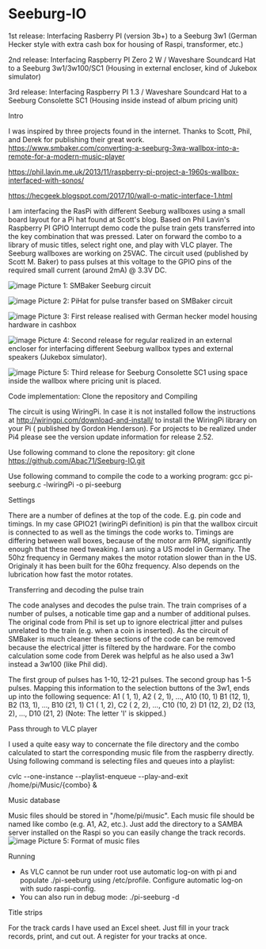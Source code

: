 # Seeburg-IO
1st release: Interfacing Rasberry PI (version 3b+) to a Seeburg 3w1 (German Hecker style with extra cash box for housing of Raspi, transformer, etc.)

2nd release: Interfacing Raspberry PI Zero 2 W / Waveshare Soundcard Hat to a Seeburg 3w1/3w100/SC1 (Housing in external encloser, kind of Jukebox simulator)

3rd release: Interfacing Raspberry PI 1.3 / Waveshare Soundcard Hat to a Seeburg Consolette SC1 (Housing inside instead of album pricing unit)


Intro

I was inspired by three projects found in the internet. Thanks to Scott, Phil, and Derek for publishing their great work.
https://www.smbaker.com/converting-a-seeburg-3wa-wallbox-into-a-remote-for-a-modern-music-player

https://phil.lavin.me.uk/2013/11/raspberry-pi-project-a-1960s-wallbox-interfaced-with-sonos/

https://hecgeek.blogspot.com/2017/10/wall-o-matic-interface-1.html

I am interfacing the RasPi with different Seeburg wallboxes using a small board layout for a Pi hat found at Scott's blog. Based on Phil Lavin's Raspberry PI GPIO Interrupt demo code the pulse train gets transferred into the key combination that was pressed. Later on forward the combo to a library of music titles, select right one, and play with VLC player.
The Seeburg wallboxes are working on 25VAC. The circuit used (published by Scott M. Baker) to pass pulses at this voltage to the GPIO pins of the required small current (around 2mA) @ 3.3V DC.

![image](https://user-images.githubusercontent.com/85778633/121767230-50048980-cb57-11eb-9314-8462704bcdc8.png)
Picture 1: SMBaker Seeburg circuit

![image](https://user-images.githubusercontent.com/85778633/133966388-b3921bbc-9de0-4360-9e74-1f9b1a4c414d.png)
Picture 2: PiHat for pulse transfer based on SMBaker circuit

![image](https://user-images.githubusercontent.com/85778633/134880764-8301e8b3-980d-4eb3-806d-dec3f7e8aa02.png)
Picture 3: First release realised with German hecker model housing hardware in cashbox

![image](https://user-images.githubusercontent.com/85778633/167696003-96375f7f-cf34-48cc-ba73-6013a8ca466f.png)
Picture 4: Second release for regular realized in an external encloser for interfacing different Seeburg wallbox types and external speakers (Jukebox simulator).

![image](https://user-images.githubusercontent.com/85778633/167694972-67a7183d-8b2f-4940-9409-1278d4f649fe.png)
Picture 5: Third release for Seeburg Consolette SC1 using space inside the wallbox where pricing unit is placed.

Code implementation: Clone the repository and Compiling

The circuit is using WiringPi. In case it is not installed follow the instructions at http://wiringpi.com/download-and-install/ to install the WiringPi library on your Pi ( published by Gordon Henderson). For projects to be realized under Pi4 please see the version update information for release 2.52.

Use following command to clone the repository: git clone https://github.com/Abac71/Seeburg-IO.git

Use following command to compile the code to a working program: gcc pi-seeburg.c -lwiringPi -o pi-seeburg


Settings

There are a number of defines at the top of the code. E.g. pin code and timings.
In my case GPIO21 (wiringPi definition) is pin that the wallbox circuit is connected to as well as the timings the code works to. Timings are differing between wall boxes, because of the motor arm RPM, significantly enough that these need tweaking. I am using a US model in Germany. The 50hz frequency in Germany makes the motor rotation slower than in the US. Originaly it has been built for the 60hz frequency. Also depends on the lubrication how fast the motor rotates.


Transferring and decoding the pulse train

The code analyses and decodes the pulse train. The train comprises of a number of pulses, a noticable time gap and a number of additional pulses. The original code from Phil is set up to ignore electrical jitter and pulses unrelated to the train (e.g. when a coin is inserted). As the circuit of SMBaker is much cleaner these sections of the code can be removed because the electrical jitter is filtered by the hardware. For the combo calculation some code from Derek was helpful as he also used a 3w1 instead a 3w100 (like Phil did).

The first group of pulses has 1-10, 12-21 pulses. The second group has 1-5 pulses. Mapping this information to the selection buttons of the 3w1, ends up into the following sequence:
    A1 ( 1, 1), A2 ( 2, 1), ..., A10 (10, 1)
    B1 (12, 1), B2 (13, 1), ..., B10 (21, 1)
    C1 ( 1, 2), C2 ( 2, 2), ..., C10 (10, 2)
    D1 (12, 2), D2 (13, 2), ..., D10 (21, 2)
    (Note: The letter 'I' is skipped.)


Pass through to VLC player

I used a quite easy way to concernate the file directory and the combo calculated to start the corresponding music file from the raspberry directly.
Using following command is selecting files and queues into a playlist:

cvlc --one-instance --playlist-enqueue --play-and-exit /home/pi/Music/{combo} &


Music database

Music files should be stored in "/home/pi/music". Each music file should be named like combo (e.g. A1, A2, etc.). Just add the directory to a SAMBA server installed on the Raspi so you can easily change the track records. 
![image](https://user-images.githubusercontent.com/85778633/135421903-fba164da-939d-4be4-85f9-c14d69750d88.png)
Picture 5: Format of music files


Running

- As VLC cannot be run under root use automatic log-on with pi and populate ./pi-seeburg using /etc/profile. Configure automatic log-on with sudo raspi-config.
- You can also run in debug mode: ./pi-seeburg -d


Title strips

For the track cards I have used an Excel sheet. Just fill in your track records, print, and cut out. A register for your tracks at once.
